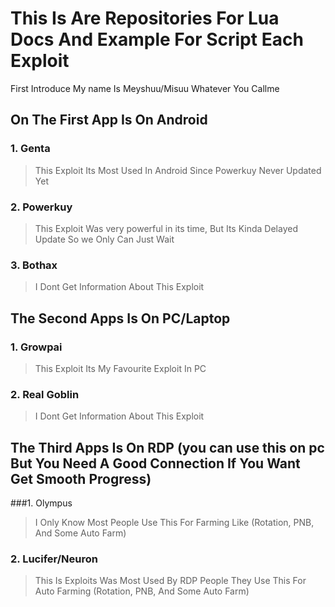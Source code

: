 # This Is Are Repositories For Lua Docs And Example For Script Each Exploit

First Introduce My name Is Meyshuu/Misuu Whatever You Callme

## On The First App Is On Android 
### 1. Genta
> This Exploit Its Most Used In Android Since Powerkuy Never Updated Yet
### 2. Powerkuy
> This Exploit Was very powerful in its time, But Its Kinda Delayed Update So we Only Can Just Wait 
### 3. Bothax
> I Dont Get Information About This Exploit


## The Second Apps Is On PC/Laptop
### 1. Growpai
> This Exploit Its My Favourite Exploit In PC
### 2. Real Goblin
> I Dont Get Information About This Exploit


## The Third Apps Is On RDP (you can use this on pc But You Need A Good Connection If You Want Get Smooth Progress)
###1. Olympus
> I Only Know Most People Use This For Farming Like (Rotation, PNB, And Some Auto Farm)

### 2. Lucifer/Neuron
> This Is Exploits Was Most Used By RDP People They Use This For Auto Farming (Rotation, PNB, And Some Auto Farm)
